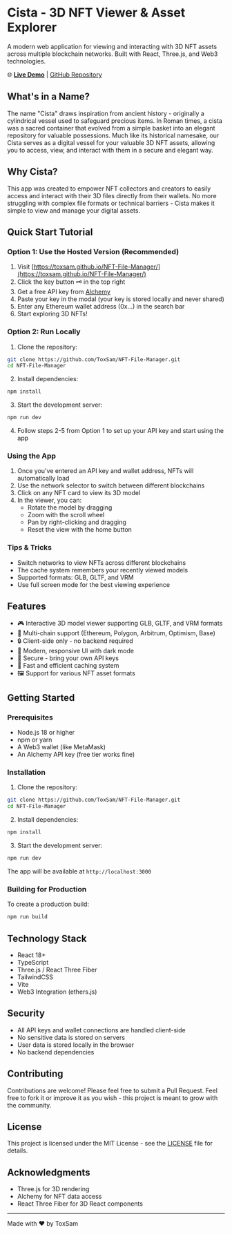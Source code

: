 # Cista - 3D NFT Viewer & Asset Explorer

A modern web application for viewing and interacting with 3D NFT assets across multiple blockchain networks. Built with React, Three.js, and Web3 technologies.

🌐 **[Live Demo](https://toxsam.github.io/NFT-File-Manager/)** | [GitHub Repository](https://github.com/ToxSam/NFT-File-Manager)

## What's in a Name?

The name "Cista" draws inspiration from ancient history - originally a cylindrical vessel used to safeguard precious items. In Roman times, a cista was a sacred container that evolved from a simple basket into an elegant repository for valuable possessions. Much like its historical namesake, our Cista serves as a digital vessel for your valuable 3D NFT assets, allowing you to access, view, and interact with them in a secure and elegant way.

## Why Cista?

This app was created to empower NFT collectors and creators to easily access and interact with their 3D files directly from their wallets. No more struggling with complex file formats or technical barriers - Cista makes it simple to view and manage your digital assets.

## Quick Start Tutorial

### Option 1: Use the Hosted Version (Recommended)
1. Visit [https://toxsam.github.io/NFT-File-Manager/](https://toxsam.github.io/NFT-File-Manager/)
2. Click the key button 🗝️ in the top right
3. Get a free API key from [Alchemy](https://www.alchemy.com/)
4. Paste your key in the modal (your key is stored locally and never shared)
5. Enter any Ethereum wallet address (0x...) in the search bar
6. Start exploring 3D NFTs!

### Option 2: Run Locally
1. Clone the repository:
```bash
git clone https://github.com/ToxSam/NFT-File-Manager.git
cd NFT-File-Manager
```

2. Install dependencies:
```bash
npm install
```

3. Start the development server:
```bash
npm run dev
```

4. Follow steps 2-5 from Option 1 to set up your API key and start using the app

### Using the App
1. Once you've entered an API key and wallet address, NFTs will automatically load
2. Use the network selector to switch between different blockchains
3. Click on any NFT card to view its 3D model
4. In the viewer, you can:
   - Rotate the model by dragging
   - Zoom with the scroll wheel
   - Pan by right-clicking and dragging
   - Reset the view with the home button

### Tips & Tricks
- Switch networks to view NFTs across different blockchains
- The cache system remembers your recently viewed models
- Supported formats: GLB, GLTF, and VRM
- Use full screen mode for the best viewing experience

## Features

- 🎮 Interactive 3D model viewer supporting GLB, GLTF, and VRM formats
- 🔗 Multi-chain support (Ethereum, Polygon, Arbitrum, Optimism, Base)
- 🔒 Client-side only - no backend required
- 🎨 Modern, responsive UI with dark mode
- 🔑 Secure - bring your own API keys
- 💨 Fast and efficient caching system
- 🖼️ Support for various NFT asset formats

## Getting Started

### Prerequisites

- Node.js 18 or higher
- npm or yarn
- A Web3 wallet (like MetaMask)
- An Alchemy API key (free tier works fine)

### Installation

1. Clone the repository:
```bash
git clone https://github.com/ToxSam/NFT-File-Manager.git
cd NFT-File-Manager
```

2. Install dependencies:
```bash
npm install
```

3. Start the development server:
```bash
npm run dev
```

The app will be available at `http://localhost:3000`

### Building for Production

To create a production build:
```bash
npm run build
```

## Technology Stack

- React 18+
- TypeScript
- Three.js / React Three Fiber
- TailwindCSS
- Vite
- Web3 Integration (ethers.js)

## Security

- All API keys and wallet connections are handled client-side
- No sensitive data is stored on servers
- User data is stored locally in the browser
- No backend dependencies

## Contributing

Contributions are welcome! Please feel free to submit a Pull Request. Feel free to fork it or improve it as you wish - this project is meant to grow with the community.

## License

This project is licensed under the MIT License - see the [LICENSE](LICENSE) file for details.

## Acknowledgments

- Three.js for 3D rendering
- Alchemy for NFT data access
- React Three Fiber for 3D React components

---
Made with ❤️ by ToxSam 